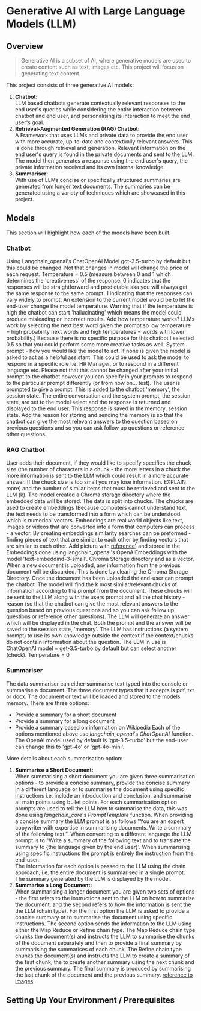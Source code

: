 # Generative AI with Large Language Models (LLM)

## Overview

> Generative AI is a subset of AI, where generative models are used to create content such as text, images etc. This project will focus on generating text content.

This project consists of three generative AI models:
1. **Chatbot:**<br/>LLM based chatbots generate contextually relevant responses to the end user's queries while considering the entire interaction between chatbot and end user, and personalising its interaction to meet the end user's goal.  
2. **Retrieval-Augmented Generation (RAG) Chatbot:**<br/>A Framework that uses LLMs and private data to provide the end user with more accurate, up-to-date and contextually relevant answers. This is done through retrieval and generation. Relevant information on the end user's query is found in the private documents and sent to the LLM. The model then generates a response using the end user's query, the private information received and its own internal knowledge.
3. **Summariser:**<br/>With use of LLMs concise or specifically structured summaries are generated from longer text documents. The summaries can be generated using a variety of techniques which are showcased in this project.

## Models
This section will highlight how each of the models have been built.
### Chatbot


Using Langchain_openai's ChatOpenAi
Model got-3.5-turbo by default but this could be changed. Not that changes in model will change the price of each request. Temperature = 0.5 (measure between 0 and 1 which determines the 'creativeness' of the response. 0 indicates that the responses will be straightforward and predictable aka you will always get the same response to the same prompt. 1 indicating that the responses can vary widely to prompt. An extension to the current model would be to let the end-user change the model temperature. Warning that if the temperature is high the chatbot can start 'hallucinating' which means the model could produce misleading or incorrect results. Add how temperature works? LLMs work by selecting the next best word given the prompt so low temperature = high probability next words and high temperatures = words with lower probability.) Because there is no specific purpose for this chatbot I selected 0.5 so that you could perform some more creative tasks as well.
System prompt - how you would like the model to act. If none is given the model is asked to act as a helpful assistant. This could be used to ask the model to respond in a specific role I.e. HR Manager, or to respond in a different language etc. Please not that this cannot be changed after your initial prompt to the chatbot however you can specify in your prompts to respond to the particular prompt differently (or from now on... test).
The user is prompted to give a prompt.
This is added to the chatbot 'memory', the session state.
The entire conversation and the system prompt, the session state, are set to the model select and the response is returned and displayed to the end user. This response is saved in the memory, session state. Add the reason for storing and sending the memory is so that the chatbot can give the most relevant answers to the question based on previous questions and so you can ask follow up questions or reference other questions.

### RAG Chatbot

User adds their document, if they would like to specify specifies the chuck size (the number of characters in a chunk - the more letters in a chuck the more information is sent to the LLM which could result in a more accurate answer. If the chuck size is too small you may lose information. EXPLAIN more) and the number of similar items that must be retrieved and sent to the LLM (k).
The model created a Chroma storage directory where the embedded data will be stored.
The data is split into chucks.
The chucks are used to create embeddings (Because computers cannot understand text, the text needs to be transformed into a form which can be understood which is numerical vectors. Embeddings are real world objects like text, images or videos that are converted into a form that computers can process - a vector. By creating embeddings similarity searches can be preformed - finding pieces of text that are similar to each other by finding vectors that are similar to each other. Add picture with [reference](https://towardsdatascience.com/mastering-customer-segmentation-with-llm-3d9008235f41#3a33)) and stored in the Embeddings done using langchain_openai's OpenAIEmbeddings with the model 'text-embeddind-3-small'. Chroma Storage directory and as a vector.
When a new document is uploaded, any information from the previous document will be discarded. This is done by clearing the Chroma Storage Directory.
Once the document has been uploaded the end-user can prompt the chatbot. The model will find the k most similar/relevant chucks of information according to the prompt from the document. These chucks will be sent to the LLM along with the users prompt and all the chat history - reason (so that the chatbot can give the most relevant answers to the question based on previous questions and so you can ask follow up questions or reference other questions). The LLM will generate an answer which will be displayed in the chat. Both the prompt and the answer will be saved to the session state, 'memory'. The LLM has instructions (a system prompt) to use its own knowledge outside the context if the context/chucks do not contain information about the question.
The LLM in use is ChatOpenAI model = get-3.5-turbo by default but can select another (check). Temperature = 0

### Summariser

The data summariser can either summarise text typed into the console or summarise a document. The three document types that it accepts is pdf, txt or docx. The document or text will be loaded and stored to the models memory. There are three options:
- Provide a summary for a short document
- Provide a summary for a long document
- Provide a summary based on information on Wikipedia
Each of the options mentioned above use *langchain_openai*'s *ChatOpenAI* function. The OpenAI model used by default is 'gpt-3.5-turbo' but the end-user can change this to 'gpt-4o' or 'gpt-4o-mini'.

More details about each summarisation option:
1. **Summarise a Short Document:**<br/>When summarising a short document you are given three summarisation options - to provide a concise summary, provide the concise summary in a different language or to summarise the document using specific instructions i.e. include an introduction and conclusion, and summarise all main points using bullet points. For each summarisation option prompts are used to tell the LLM how to summarise the data, this was done using *langchain_core*'s *PromptTemplate* function. When providing a concise summary the LLM prompt is as follows "You are an expert copywriter with expertise in summarising documents. Write a summary of the following text.". When converting to a different language the LLM prompt is to "Write a summary of the following text and to translate the summary to {the language given by the end user}'. When summarising using specific instructions the prompt is entirely the instruction from the end-user.<br/>The information for each option is passed to the LLM using the chain approach, i.e. the entire document is summarised in a single prompt. The summary generated by the LLM is displayed by the model.
2. **Summarise a Long Document:**<br/>When summarising a longer document you are given two sets of options - the first refers to the instructions sent to the LLM on how to summarise the document, and the second refers to how the information is sent the the LLM (chain type). For the first option the LLM is asked to provide a concise summary or to summarise the document using specific instructions. The second option sends the information to the LLM using either the Map Reduce or Refine chain type. The Map Reduce chain type chunks the document(s) and instructs the LLM to summarise the chunks of the document separately and then to provide a final summary by summarising the summarises of each chunk. The Refine chain type chunks the document(s) and instructs the LLM to create a summary of the first chunk, the to create another summary using the next chunk and the previous summary. The final summary is produced by summarising the last chunk of the document and the previous summary. [reference to images](https://ogre51.medium.com/types-of-chains-in-langchain-823c8878c2e9).<br/>



## Setting Up Your Environment / Prerequisites